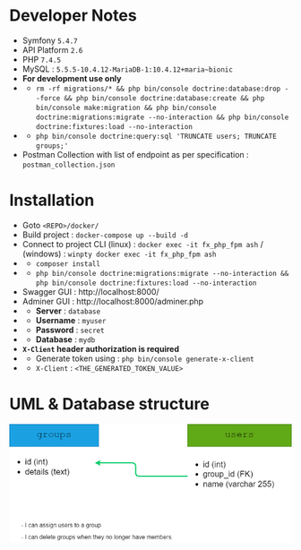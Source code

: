 # Developer Notes

- Symfony `5.4.7` 
- API Platform `2.6`
- PHP `7.4.5`
- MySQL : `5.5.5-10.4.12-MariaDB-1:10.4.12+maria~bionic`
- **For development use only** 
- - `rm -rf migrations/* && php bin/console doctrine:database:drop --force && php bin/console doctrine:database:create && php bin/console make:migration && php bin/console doctrine:migrations:migrate --no-interaction && php bin/console doctrine:fixtures:load --no-interaction`
- - `php bin/console doctrine:query:sql 'TRUNCATE users; TRUNCATE groups;'`
- Postman Collection with list of endpoint as per specification : `postman_collection.json`

# Installation

- Goto `<REPO>/docker/`
- Build project : `docker-compose up --build -d`
- Connect to project CLI (linux) : `docker exec -it fx_php_fpm ash` / (windows) : `winpty docker exec -it fx_php_fpm ash`
- - `composer install`
- - `php bin/console doctrine:migrations:migrate --no-interaction && php bin/console doctrine:fixtures:load --no-interaction`
- Swagger GUI : http://localhost:8000/
- Adminer GUI : http://localhost:8000/adminer.php
- - **Server** : `database`
- - **Username** : `myuser`
- - **Password** : `secret`
- - **Database** : `mydb`
- **`X-Client` header authorization is required**
- - Generate token using : `php bin/console generate-x-client`
- - `X-Client` : `<THE_GENERATED_TOKEN_VALUE>`

# UML & Database structure

<img src="./db.png"/>
